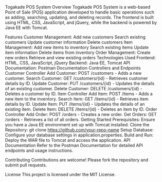 Togakade POS System
Overview
Togakade POS System is a web-based Point of Sale (POS) application developed to handle basic operations such as adding, searching, updating, and deleting records. The frontend is built using HTML, CSS, JavaScript, and jQuery, while the backend is powered by Java EE with Tomcat.

Features
Customer Management:
Add new customers
Search existing customers
Update customer information
Delete customers
Item Management:
Add new items to inventory
Search existing items
Update item information
Delete items from inventory
Order Management:
Create new orders
Retrieve and view existing orders
Technologies Used
Frontend: HTML, CSS, JavaScript, jQuery
Backend: Java EE, Tomcat
API Documentation: Postman Documentation
Controllers and Endpoints
Customer Controller
Add Customer: POST /customers - Adds a new customer.
Search Customer: GET /customers/{id} - Retrieves customer details by ID.
Update Customer: PUT /customers/{id} - Updates the details of an existing customer.
Delete Customer: DELETE /customers/{id} - Deletes a customer by ID.
Item Controller
Add Item: POST /items - Adds a new item to the inventory.
Search Item: GET /items/{id} - Retrieves item details by ID.
Update Item: PUT /items/{id} - Updates the details of an existing item.
Delete Item: DELETE /items/{id} - Deletes an item by ID.
Order Controller
Add Order: POST /orders - Creates a new order.
Get Orders: GET /orders - Retrieves a list of all orders.
Getting Started
Prerequisites: Ensure you have a Java EE environment set up with Tomcat installed.
Clone the Repository: git clone https://github.com/your-repo-name
Setup Database: Configure your database settings in application.properties.
Build and Run: Deploy the WAR file to Tomcat and access the application.
API Documentation
Refer to the Postman Documentation for detailed API endpoints and usage instructions.

Contributing
Contributions are welcome! Please fork the repository and submit pull requests.

License
This project is licensed under the MIT License.
